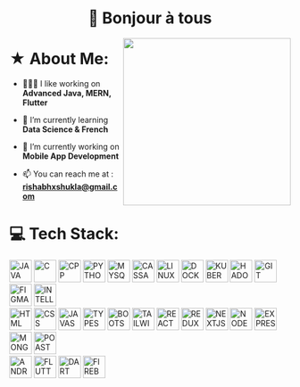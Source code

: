 <h1 align="center">👋 Bonjour à tous</h1>
<img align="right" src="https://cdn.dribbble.com/users/247591/screenshots/4505719/earthdaykid.gif" height=300px>

# ★ About Me:

- 👨🏻‍💻 I like working on **Advanced Java, MERN, Flutter**

- 🌱 I’m currently learning **Data Science & French**

- 📱 I’m currently working on **Mobile App Development**

- 📫 You can reach me at : **rishabhxshukla@gmail.com**

<!------------------------------------------------------------------------------------------------------------------------------------------------------>

# 💻 Tech Stack:

<div>
  <img src="https://www.vectorlogo.zone/logos/java/java-icon.svg" alt="JAVA" width="40" height="40"/>
  <img src="https://cdn.worldvectorlogo.com/logos/c-1.svg" alt="C" width="40" height="40"/>
  <img src="https://cdn.worldvectorlogo.com/logos/c.svg" alt="CPP" width="40" height="40"/>
  <img src="https://www.vectorlogo.zone/logos/python/python-icon.svg" alt="PYTHON" width="40" height="40"/>
  <img src="https://www.vectorlogo.zone/logos/mysql/mysql-icon.svg" alt="MYSQL" width="40" height="40"/>
  <img src="https://www.vectorlogo.zone/logos/apache_cassandra/apache_cassandra-icon.svg" alt="CASSANDRA" width="40" height="40"/>
  <img src="https://www.vectorlogo.zone/logos/linux/linux-icon.svg" alt="LINUX" width="40" height="40"/>
  <img src="https://www.vectorlogo.zone/logos/docker/docker-icon.svg" alt="DOCKER" width="40" height="40"/>
  <img src="https://www.vectorlogo.zone/logos/kubernetes/kubernetes-icon.svg" alt="KUBERNETES" width="40" height="40"/>
  <img src="https://www.vectorlogo.zone/logos/apache_hadoop/apache_hadoop-icon.svg" alt="HADOOP" width="40" height="40"/>
  <img src="https://www.vectorlogo.zone/logos/git-scm/git-scm-icon.svg" alt="GIT" width="40" height="40"/>
  <img src="https://www.vectorlogo.zone/logos/figma/figma-icon.svg" alt="FIGMA" width="40" height="40"/>
  <img src="https://cdn.worldvectorlogo.com/logos/intellij-idea-1.svg" alt="INTELLIJ" width="40" height="40"/>
</div>

<!------------------------------------------------------------------------------------------------------------------------------------------------------>

<div>
  <img src="https://www.vectorlogo.zone/logos/w3_html5/w3_html5-icon.svg" alt="HTML" width="40" height="40"/>
  <img src="https://www.vectorlogo.zone/logos/w3_css/w3_css-icon.svg" alt="CSS" width="40" height="40"/>
  <img src="https://cdn.worldvectorlogo.com/logos/logo-javascript.svg" alt="JAVASCRIPT" width="40" height="40"/>
  <img src="https://www.vectorlogo.zone/logos/typescriptlang/typescriptlang-icon.svg" alt="TYPESCRIPT" width="40" height="40"/>
  <img src="https://cdn.worldvectorlogo.com/logos/bootstrap-5-1.svg" alt="BOOTSTRAP" width="40" height="40"/>
  <img src="https://www.vectorlogo.zone/logos/tailwindcss/tailwindcss-icon.svg" alt="TAILWINDCSS" width="40" height="40"/>
  <img src="https://www.vectorlogo.zone/logos/reactjs/reactjs-icon.svg" alt="REACT" width="40" height="40"/>
  <img src="https://cdn.worldvectorlogo.com/logos/redux.svg" alt="REDUX" width="40" height="40"/>
  <img src="https://cdn.worldvectorlogo.com/logos/next-js.svg" alt="NEXTJS" width="40" height="40"/>
  <img src="https://www.vectorlogo.zone/logos/nodejs/nodejs-icon.svg" alt="NODEJS" width="40" height="40"/>
  <img src="https://www.vectorlogo.zone/logos/expressjs/expressjs-icon.svg" alt="EXPRESS" width="40" height="40"/>
  <img src="https://www.vectorlogo.zone/logos/mongodb/mongodb-icon.svg" alt="MONGODB" width="40" height="40"/>
  <img src="https://www.vectorlogo.zone/logos/getpostman/getpostman-icon.svg" alt="POASTMAN" width="40" height="40"/>
</div>

<!------------------------------------------------------------------------------------------------------------------------------------------------------>

<div>
  <img src="https://www.vectorlogo.zone/logos/android/android-official.svg" alt="ANDROID" width="40" height="40"/>
  <img src="https://www.vectorlogo.zone/logos/flutterio/flutterio-icon.svg" alt="FLUTTER" width="40" height="40"/>
  <img src="https://www.vectorlogo.zone/logos/dartlang/dartlang-icon.svg" alt="DART" width="40" height="40"/>
  <img src="https://www.vectorlogo.zone/logos/firebase/firebase-icon.svg" alt="FIREBASE" width="40" height="40"/>
</div>
